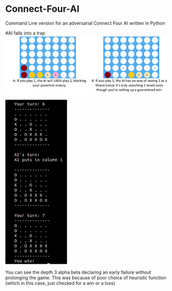 # Connect-Four-AI
Command Line version for an adversarial Connect Four AI written in Python

#AI falls into a trap
![depth 1 trap](https://github.com/thegyro/Connect-Four-AI/blob/master/screenshots/depth1.png)

![depth 3 trap](https://github.com/thegyro/Connect-Four-AI/blob/master/screenshots/depth3.png)

You can see the depth 3 alpha beta declaring an early failure without prolonging the game. This was because of poor choice of heuristic function (which in this case, just checked for a win or a loss)
